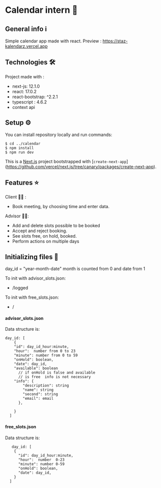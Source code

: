 <!-- -->

# Calendar intern :date:

## General info :information_source:

Simple calendar app made with react.
Preview : https://staz-kalendarz.vercel.app

## Technologies :hammer_and_wrench:

Project made with :

- next-js: 12.1.0
- react: 17.0.2
- react-bootstrap: ^2.2.1
- typescript : 4.6.2
- context api

## Setup :gear:

You can install repository locally and run commands:

```
$ cd ../calendar
$ npm install
$ npm run dev
```

This is a [Next.js](https://nextjs.org/) project bootstrapped with
[`create-next-app`]
(https://github.com/vercel/next.js/tree/canary/packages/create-next-app).

## Features :star:

Client :sassy_man: :

- Book meeting, by choosing time and enter data.

Advisor :man_judge::

- Add and delete slots possible to be booked
- Accept and reject booking.
- See slots free, on hold, booked.
- Perform actions on multiple days

## Initializing files :checkered_flag:

day_id = "year-month-date"
month is counted from 0 and date from 1

To init with advisor_slots.json:

- /logged

To init with free_slots.json:

- /

#### advisor_slots.json

Data structure is:

```
day_id: [
    {
    "id": day_id_hour:minute,
    "hour":  number from 0 to 23
    "minute": number from 0 to 59
    "onHold": boolean,
    "date": day_id,
    "available": boolean
      // if onHold is false and available
      // is free  info is not necessary
    "info": {
        "description": string
        "name": string
        "second": string
        "email": email
      },

    }
  ]
```

#### free_slots.json

Data structure is:

```
   day_id: [
    {
      "id": day_id_hour:minute,
      "hour":  number  0-23
      "minute": number 0-59
      "onHold": boolean,
      "date": day_id,
    }
  ]

```
